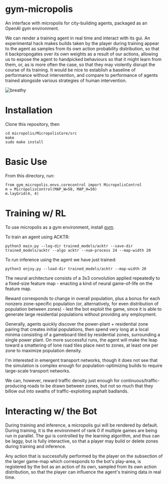 # gym-micropolis
An interface with micropolis for city-building agents, packaged as an OpenAI gym environment.

We can render a training agent in real time and interact with its gui. An experimental hack makes builds taken by the player during training appear to the agent as samples from its own action probability distribution, so that it backpropogates over its own weights as a result of our actions, allowing us to expose the agent to handpicked behaviours so that it might learn from them, or, as is more often the case, so that they may violently disrupt the course of its training. It would be nice to establish a baseline of performance without intervention, and compare to performance of agents trained alongside various strategies of human intervention.

![breathy](https://github.com/smearle/gym-micropolis/gifs/breathy.gif)

# Installation

Clone this repository, then 
```
cd micropolis/MicropolisCore/src
make
sudo make install
```

# Basic Use

From this directory, run:
```
from gym_micropolis.envs.corecontrol import MicropolisControl
m = MicropolisControl(MAP_W=50, MAP_H=50)
m.layGrid(4, 4)
```
# Training w/ RL

To use micropolis as a gym environment, install [gym](https://github.com/openai/gym).

To train an agent using ACKTR:

```
python3 main.py --log-dir trained_models/acktr --save-dir trained_models/acktr --algo acktr --num-process 24 --map-width 20
```

To run inference using the agent we have just trained:

```
python3 enjoy.py --load-dir trained_models/acktr --map-width 20
```

The neural architecture consists of a 3x3 convolution applied repeatedly to a fixed-size feature map - enacting a kind of neural game-of-life on the feature map.

Reward corresponds to change in overall population, plus a bonus for each nonzero zone-specific population (or, alternatively, for even distribution of population between zones) - lest the bot exploit the game, since it is able to generate large residential populations without providing any employment.

Generally, agents quickly discover the power-plant + residential zone pairing that creates initial populations, then spend very long at a local minima consisting of a gameboard tiled by residential zones, surrounding a single power plant. On more successful runs, the agent will make the leap toward a smattering of lone road tiles place next to zones, at least one per zone to maximize population density. 

I'm interested in emergent transport networks, though it does not see that the simulation is complex enough for population-optimizing builds to require large-scale transport networks. 

We can, however, reward traffic density just enough for continuous/traffic-producing roads to be drawn between zones, but not so much that they billow out into swaths of traffic-exploiting asphalt badlands.

# Interacting w/ the Bot

During training and inference, a micropolis gui will be rendered by default. During training, it is the environment of rank 0 if multiple games are being run in parallel. The gui is controlled by the learning algorithm, and thus can be laggy, but is fully interactive, so that a player may build or delete zones during training and inference.

Any action that is successfully performed by the player on the subsection of the larger game-map which corresponds to the bot's play-area, is registered by the bot as an action of its own, sampled from its own action distribution, so that the player can influence the agent's training data in real time.

